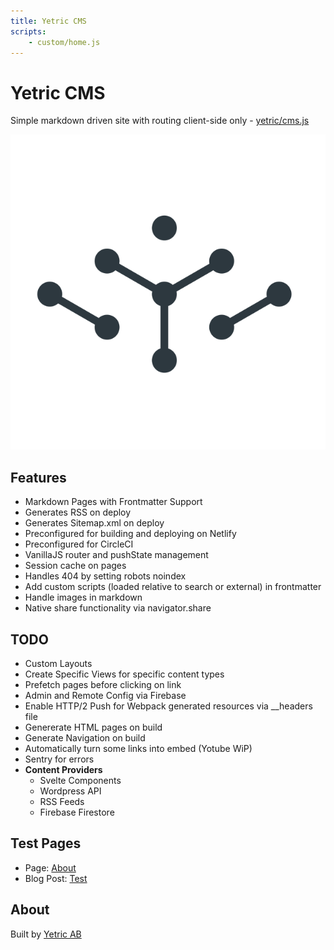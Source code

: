 ```yaml
---
title: Yetric CMS
scripts:
    - custom/home.js
---
```


# Yetric CMS

Simple markdown driven site with routing client-side only - [yetric/cms.js](https://github.com/yetric/cms.js)

![Yetric Logo](../assets/images/yetric.png)

## Features

-   Markdown Pages with Frontmatter Support
-   Generates RSS on deploy
-   Generates Sitemap.xml on deploy
-   Preconfigured for building and deploying on Netlify
-   Preconfigured for CircleCI
-   VanillaJS router and pushState management
-   Session cache on pages
-   Handles 404 by setting robots noindex
-   Add custom scripts (loaded relative to search or external) in frontmatter
-   Handle images in markdown
-   Native share functionality via navigator.share

## TODO

-   Custom Layouts
-   Create Specific Views for specific content types
-   Prefetch pages before clicking on link
-   Admin and Remote Config via Firebase
-   Enable HTTP/2 Push for Webpack generated resources via \_\_headers file
-   Genererate HTML pages on build
-   Generate Navigation on build
-   Automatically turn some links into embed (Yotube WiP)
-   Sentry for errors
-   **Content Providers**
    -   Svelte Components
    -   Wordpress API
    -   RSS Feeds
    -   Firebase Firestore

## Test Pages

-   Page: [About](/about)
-   Blog Post: [Test](/blog/test)

## About

Built by [Yetric AB](https://yetric.com)
